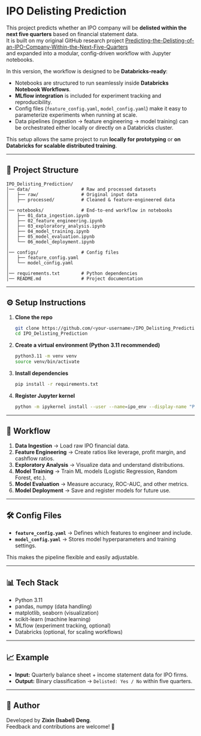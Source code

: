 # IPO Delisting Prediction

This project predicts whether an IPO company will be **delisted within the next five quarters** based on financial statement data.  
It is built on my original GitHub research project [Predicting-the-Delisting-of-an-IPO-Company-Within-the-Next-Five-Quarters](https://github.com/ZixinIsabelDeng/Predicting-the-Delisting-of-an-IPO-Company-Within-the-Next-Five-Quarters)  
and expanded into a modular, config-driven workflow with Jupyter notebooks.

In this version, the workflow is designed to be **Databricks-ready**:
- Notebooks are structured to run seamlessly inside **Databricks Notebook Workflows**.  
- **MLflow integration** is included for experiment tracking and reproducibility.  
- Config files (`feature_config.yaml`, `model_config.yaml`) make it easy to parameterize experiments when running at scale.  
- Data pipelines (ingestion → feature engineering → model training) can be orchestrated either locally or directly on a Databricks cluster.  

This setup allows the same project to run **locally for prototyping** or **on Databricks for scalable distributed training**.


---

## 📂 Project Structure

```
IPO_Delisting_Prediction/
│── data/                   # Raw and processed datasets
│   ├── raw/                # Original input data
│   ├── processed/          # Cleaned & feature-engineered data
│
│── notebooks/              # End-to-end workflow in notebooks
│   ├── 01_data_ingestion.ipynb
│   ├── 02_feature_engineering.ipynb
│   ├── 03_exploratory_analysis.ipynb
│   ├── 04_model_training.ipynb
│   ├── 05_model_evaluation.ipynb
│   └── 06_model_deployment.ipynb
│
│── configs/                # Config files
│   ├── feature_config.yaml
│   └── model_config.yaml
│
│── requirements.txt        # Python dependencies
│── README.md               # Project documentation
```

---

## ⚙️ Setup Instructions

1. **Clone the repo**
   ```bash
   git clone https://github.com/<your-username>/IPO_Delisting_Prediction.git
   cd IPO_Delisting_Prediction
   ```

2. **Create a virtual environment (Python 3.11 recommended)**
   ```bash
   python3.11 -m venv venv
   source venv/bin/activate
   ```

3. **Install dependencies**
   ```bash
   pip install -r requirements.txt
   ```

4. **Register Jupyter kernel**
   ```bash
   python -m ipykernel install --user --name=ipo_env --display-name "Python (ipo_env)"
   ```

---

## 🚀 Workflow

1. **Data Ingestion** → Load raw IPO financial data.  
2. **Feature Engineering** → Create ratios like leverage, profit margin, and cashflow ratios.  
3. **Exploratory Analysis** → Visualize data and understand distributions.  
4. **Model Training** → Train ML models (Logistic Regression, Random Forest, etc.).  
5. **Model Evaluation** → Measure accuracy, ROC-AUC, and other metrics.  
6. **Model Deployment** → Save and register models for future use.

---

## 🛠️ Config Files

- **`feature_config.yaml`** → Defines which features to engineer and include.  
- **`model_config.yaml`** → Stores model hyperparameters and training settings.  

This makes the pipeline flexible and easily adjustable.

---

## 📊 Tech Stack

- Python 3.11  
- pandas, numpy (data handling)  
- matplotlib, seaborn (visualization)  
- scikit-learn (machine learning)  
- MLflow (experiment tracking, optional)  
- Databricks (optional, for scaling workflows)  

---

## 📈 Example

- **Input:** Quarterly balance sheet + income statement data for IPO firms.  
- **Output:** Binary classification → `Delisted: Yes / No` within five quarters.  

---

## 👤 Author

Developed by **Zixin (Isabel) Deng**.  
Feedback and contributions are welcome! 🚀

